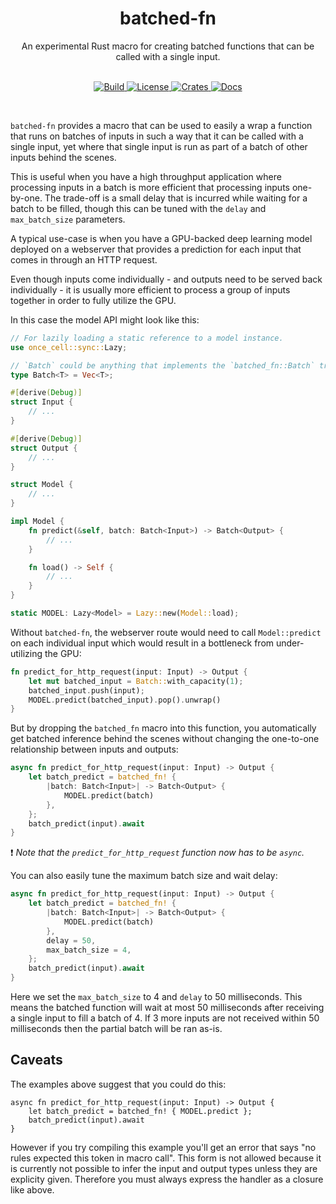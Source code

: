 <div align="center">
    <h1>batched-fn</h1>
    An experimental Rust macro for creating batched functions that can be called with a single input.
</div>
<br/>
<p align="center">
    <a href="https://github.com/epwalsh/batched-fn/actions">
        <img alt="Build" src="https://github.com/epwalsh/batched-fn/workflows/CI/badge.svg?event=push&branch=master">
    </a>
    <a href="https://github.com/epwalsh/batched-fn/blob/master/LICENSE">
        <img alt="License" src="https://img.shields.io/github/license/epwalsh/batched-fn.svg?color=blue&cachedrop">
    </a>
    <a href="https://crates.io/crates/batched-fn">
        <img alt="Crates" src="https://img.shields.io/crates/v/batched-fn.svg?color=blue">
    </a>
    <a href="https://docs.rs/batched-fn/">
        <img alt="Docs" src="https://img.shields.io/badge/docs.rs-API%20docs-blue">
    </a>
</p>
<br/>

`batched-fn` provides a macro that can be used to easily a wrap a function that runs on
batches of inputs in such a way that it can be called with
a single input, yet where that single input is run as part of a batch of other inputs behind
the scenes.

This is useful when you have a high throughput application where processing inputs in a batch
is more efficient that processing inputs one-by-one. The trade-off  is a small delay that is incurred
while waiting for a batch to be filled, though this can be tuned with the
`delay` and `max_batch_size` parameters.

A typical use-case is when you have a GPU-backed deep learning model deployed on a webserver that provides
a prediction for each input that comes in through an HTTP request.

Even though inputs come individually - and outputs need to be served back individually - it
is usually more efficient to process a group of inputs together in order to fully utilize the GPU.

In this case the model API might look like this:

```rust
// For lazily loading a static reference to a model instance.
use once_cell::sync::Lazy;

// `Batch` could be anything that implements the `batched_fn::Batch` trait.
type Batch<T> = Vec<T>;

#[derive(Debug)]
struct Input {
    // ...
}

#[derive(Debug)]
struct Output {
    // ...
}

struct Model {
    // ...
}

impl Model {
    fn predict(&self, batch: Batch<Input>) -> Batch<Output> {
        // ...
    }

    fn load() -> Self {
        // ...
    }
}

static MODEL: Lazy<Model> = Lazy::new(Model::load);
```

Without `batched-fn`, the webserver route would need to call `Model::predict` on each
individual input which would result in a bottleneck from under-utilizing the GPU:

```rust
fn predict_for_http_request(input: Input) -> Output {
    let mut batched_input = Batch::with_capacity(1);
    batched_input.push(input);
    MODEL.predict(batched_input).pop().unwrap()
}
```

But by dropping the `batched_fn` macro into this function, you automatically get batched
inference behind the scenes without changing the one-to-one relationship between inputs and
outputs:

```rust
async fn predict_for_http_request(input: Input) -> Output {
    let batch_predict = batched_fn! {
        |batch: Batch<Input>| -> Batch<Output> {
            MODEL.predict(batch)
        },
    };
    batch_predict(input).await
}
```

❗️ *Note that the `predict_for_http_request` function now has to be `async`.*

You can also easily tune the maximum batch size and wait delay:

```rust
async fn predict_for_http_request(input: Input) -> Output {
    let batch_predict = batched_fn! {
        |batch: Batch<Input>| -> Batch<Output> {
            MODEL.predict(batch)
        },
        delay = 50,
        max_batch_size = 4,
    };
    batch_predict(input).await
}
```

Here we set the `max_batch_size` to 4 and `delay`
to 50 milliseconds. This means the batched function will wait at most 50 milliseconds after receiving a single
input to fill a batch of 4. If 3 more inputs are not received within 50 milliseconds
then the partial batch will be ran as-is.

## Caveats

The examples above suggest that you could do this:

```rust,compile_fail
async fn predict_for_http_request(input: Input) -> Output {
    let batch_predict = batched_fn! { MODEL.predict };
    batch_predict(input).await
}
```

However if you try compiling this example you'll get an error that says "no rules expected this
token in macro call". This form is not allowed because it is currently not possible to infer
the input and output types unless they are explicity given. Therefore you must always express
the handler as a closure like above.

